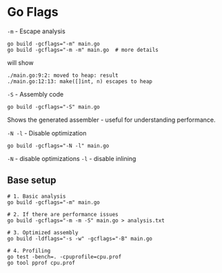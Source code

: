 # Go Flags

``-m`` - Escape analysis

```
go build -gcflags="-m" main.go
go build -gcflags="-m -m" main.go  # more details
```
will show 

```
./main.go:9:2: moved to heap: result
./main.go:12:13: make([]int, n) escapes to heap
```

``-S`` - Assembly code

``` 
go build -gcflags="-S" main.go
```
Shows the generated assembler - useful for understanding performance.

``-N -l`` - Disable optimization

```
go build -gcflags="-N -l" main.go
```
``-N`` - disable optimizations
``-l`` - disable inlining

## Base setup

```
# 1. Basic analysis
go build -gcflags="-m" main.go

# 2. If there are performance issues
go build -gcflags="-m -m -S" main.go > analysis.txt

# 3. Optimized assembly
go build -ldflags="-s -w" -gcflags="-B" main.go

# 4. Profiling
go test -bench=. -cpuprofile=cpu.prof
go tool pprof cpu.prof
```


